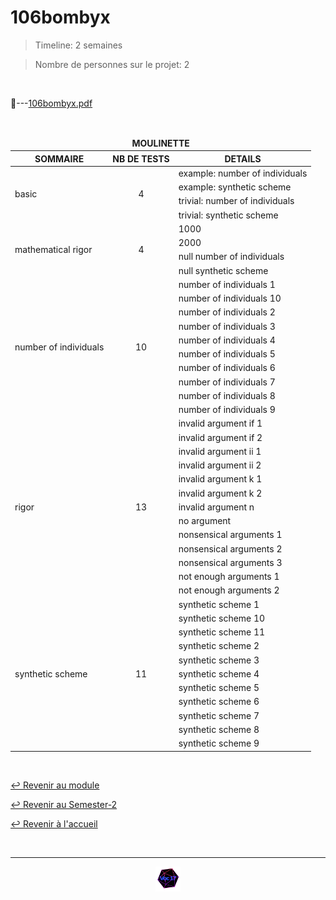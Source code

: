 # 106bombyx

> Timeline: 2 semaines

> Nombre de personnes sur le projet: 2

<br>

📂---[106bombyx.pdf](https://github.com/Studio-17/Epitech-Subjects/blob/main/Semester-2/B-MAT-200/106bombyx/106bombyx.pdf)


<br>


<table align="center">
    <thead>
        <tr>
            <td colspan="3" align="center"><strong>MOULINETTE</strong></td>
        </tr>
        <tr>
            <th>SOMMAIRE</th>
            <th>NB DE TESTS</th>
            <th>DETAILS</th>
        </tr>
    </thead>
    <tbody>
        <tr>
            <td rowspan="4">basic</td>
            <td rowspan="4" style="text-align: center;">4</td>
            <td>example: number of individuals</td>
        </tr>
    		<tr>
			<td>example: synthetic scheme</td>
		</tr>
		<tr>
			<td>trivial: number of individuals</td>
		</tr>
		<tr>
			<td>trivial: synthetic scheme</td>
		</tr>
        <tr>
            <td rowspan="4">mathematical rigor</td>
            <td rowspan="4" style="text-align: center;">4</td>
            <td>1000</td>
        </tr>
    		<tr>
			<td>2000</td>
		</tr>
		<tr>
			<td>null number of individuals</td>
		</tr>
		<tr>
			<td>null synthetic scheme</td>
		</tr>
        <tr>
            <td rowspan="10">number of individuals</td>
            <td rowspan="10" style="text-align: center;">10</td>
            <td>number of individuals 1</td>
        </tr>
    		<tr>
			<td>number of individuals 10</td>
		</tr>
		<tr>
			<td>number of individuals 2</td>
		</tr>
		<tr>
			<td>number of individuals 3</td>
		</tr>
		<tr>
			<td>number of individuals 4</td>
		</tr>
		<tr>
			<td>number of individuals 5</td>
		</tr>
		<tr>
			<td>number of individuals 6</td>
		</tr>
		<tr>
			<td>number of individuals 7</td>
		</tr>
		<tr>
			<td>number of individuals 8</td>
		</tr>
		<tr>
			<td>number of individuals 9</td>
		</tr>
        <tr>
            <td rowspan="13">rigor</td>
            <td rowspan="13" style="text-align: center;">13</td>
            <td>invalid argument if 1</td>
        </tr>
    		<tr>
			<td>invalid argument if 2</td>
		</tr>
		<tr>
			<td>invalid argument ii 1</td>
		</tr>
		<tr>
			<td>invalid argument ii 2</td>
		</tr>
		<tr>
			<td>invalid argument k 1</td>
		</tr>
		<tr>
			<td>invalid argument k 2</td>
		</tr>
		<tr>
			<td>invalid argument n</td>
		</tr>
		<tr>
			<td>no argument</td>
		</tr>
		<tr>
			<td>nonsensical arguments 1</td>
		</tr>
		<tr>
			<td>nonsensical arguments 2</td>
		</tr>
		<tr>
			<td>nonsensical arguments 3</td>
		</tr>
		<tr>
			<td>not enough arguments 1</td>
		</tr>
		<tr>
			<td>not enough arguments 2</td>
		</tr>
        <tr>
            <td rowspan="11">synthetic scheme</td>
            <td rowspan="11" style="text-align: center;">11</td>
            <td>synthetic scheme 1</td>
        </tr>
    		<tr>
			<td>synthetic scheme 10</td>
		</tr>
		<tr>
			<td>synthetic scheme 11</td>
		</tr>
		<tr>
			<td>synthetic scheme 2</td>
		</tr>
		<tr>
			<td>synthetic scheme 3</td>
		</tr>
		<tr>
			<td>synthetic scheme 4</td>
		</tr>
		<tr>
			<td>synthetic scheme 5</td>
		</tr>
		<tr>
			<td>synthetic scheme 6</td>
		</tr>
		<tr>
			<td>synthetic scheme 7</td>
		</tr>
		<tr>
			<td>synthetic scheme 8</td>
		</tr>
		<tr>
			<td>synthetic scheme 9</td>
		</tr>
	</tbody>
</table>

<br>

[↩️ Revenir au module](https://github.com/Studio-17/Epitech-Subjects/blob/main/Semester-2/B-MAT-200)

[↩️ Revenir au Semester-2](https://github.com/Studio-17/Epitech-Subjects/blob/main/Semester-2)

[↩️ Revenir à l'accueil](https://github.com/Studio-17/Epitech-Subjects)

<br>

---

<div align="center">

<a href="https://github.com/Studio-17" target="_blank"><img src="../../../assets/voc17.gif" width="40"></a>

</div>